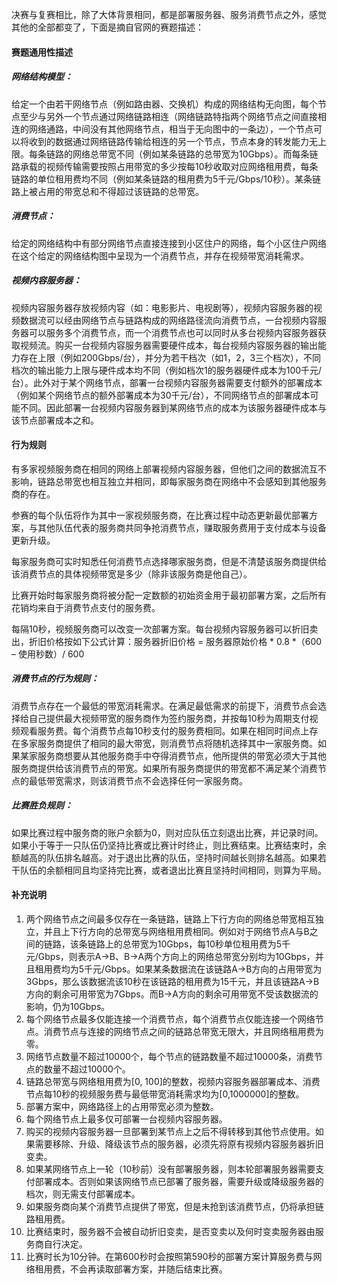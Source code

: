 决赛与复赛相比，除了大体背景相同，都是部署服务器、服务消费节点之外，感觉其他的全部都变了，下面是摘自官网的赛题描述：

#### 赛题通用性描述

##### 网络结构模型：

给定一个由若干网络节点（例如路由器、交换机）构成的网络结构无向图，每个节点至少与另外一个节点通过网络链路相连（网络链路特指两个网络节点之间直接相连的网络通路，中间没有其他网络节点，相当于无向图中的一条边），一个节点可以将收到的数据通过网络链路传输给相连的另一个节点，节点本身的转发能力无上限。每条链路的网络总带宽不同（例如某条链路的总带宽为10Gbps）。而每条链路承载的视频传输需要按照占用带宽的多少按每10秒收取对应网络租用费，每条链路的单位租用费均不同（例如某条链路的租用费为5千元/Gbps/10秒）。某条链路上被占用的带宽总和不得超过该链路的总带宽。

##### 消费节点：

给定的网络结构中有部分网络节点直接连接到小区住户的网络，每个小区住户网络在这个给定的网络结构图中呈现为一个消费节点，并存在视频带宽消耗需求。

##### 视频内容服务器：

视频内容服务器存放视频内容（如：电影影片、电视剧等），视频内容服务器的视频数据流可以经由网络节点与链路构成的网络路径流向消费节点，一台视频内容服务器可以服务多个消费节点，而一个消费节点也可以同时从多台视频内容服务器获取视频流。购买一台视频内容服务器需要硬件成本，每台视频内容服务器的输出能力存在上限（例如200Gbps/台），并分为若干档次（如1，2，3三个档次），不同档次的输出能力上限与硬件成本均不同（例如档次1的服务器硬件成本为100千元/台）。此外对于某个网络节点，部署一台视频内容服务器需要支付额外的部署成本（例如某个网络节点的额外部署成本为30千元/台），不同网络节点的部署成本可能不同。因此部署一台视频内容服务器到某网络节点的成本为该服务器硬件成本与该节点部署成本之和。

#### 行为规则

有多家视频服务商在相同的网络上部署视频内容服务器，但他们之间的数据流互不影响，链路总带宽也相互独立并相同，即每家服务商在网络中不会感知到其他服务商的存在。

参赛的每个队伍将作为其中一家视频服务商，在比赛过程中动态更新最优部署方案，与其他队伍代表的服务商共同争抢消费节点，赚取服务费用于支付成本与设备更新升级。

每家服务商可实时知悉任何消费节点选择哪家服务商，但是不清楚该服务商提供给该消费节点的具体视频带宽是多少（除非该服务商是他自己）。

比赛开始时每家服务商将被分配一定数额的初始资金用于最初部署方案，之后所有花销均来自于消费节点支付的服务费。

每隔10秒，视频服务商可以改变一次部署方案。每台视频内容服务器可以折旧卖出，折旧价格按如下公式计算：服务器折旧价格 = 服务器原始价格 * 0.8 *（600 – 使用秒数）/ 600

##### 消费节点的行为规则：

消费节点存在一个最低的带宽消耗需求。在满足最低需求的前提下，消费节点会选择给自己提供最大视频带宽的服务商作为签约服务商，并按每10秒为周期支付视频观看服务费。每个消费节点每10秒支付的服务费相同。如果在相同时间点上存在多家服务商提供了相同的最大带宽，则消费节点将随机选择其中一家服务商。如果某家服务商想要从其他服务商手中夺得消费节点，他所提供的带宽必须大于其他服务商提供给该消费节点的带宽。如果所有服务商提供的带宽都不满足某个消费节点的最低带宽需求，则该消费节点不会选择任何一家服务商。

##### 比赛胜负规则：

如果比赛过程中服务商的账户余额为0，则对应队伍立刻退出比赛，并记录时间。如果小于等于一只队伍仍坚持比赛或比赛计时终止，则比赛结束。比赛结束时，余额越高的队伍排名越高。对于退出比赛的队伍，坚持时间越长则排名越高。如果若干队伍的余额相同且均坚持完比赛，或者退出比赛且坚持时间相同，则算为平局。

#### 补充说明

1.  两个网络节点之间最多仅存在一条链路，链路上下行方向的网络总带宽相互独立，并且上下行方向的总带宽与网络租用费相同。例如对于网络节点A与B之间的链路，该条链路上的总带宽为10Gbps，每10秒单位租用费为5千元/Gbps，则表示A->B、B->A两个方向上的网络总带宽分别均为10Gbps，并且租用费均为5千元/Gbps。如果某条数据流在该链路A->B方向的占用带宽为3Gbps，那么该数据流该10秒在该链路的租用费为15千元，并且该链路A->B方向的剩余可用带宽为7Gbps。而B->A方向的剩余可用带宽不受该数据流的影响，仍为10Gbps。
2. 每个网络节点最多仅能连接一个消费节点，每个消费节点仅能连接一个网络节点。消费节点与连接的网络节点之间的链路总带宽无限大，并且网络租用费为零。
3. 网络节点数量不超过10000个，每个节点的链路数量不超过10000条，消费节点的数量不超过10000个。
4. 链路总带宽与网络租用费为[0, 100]的整数，视频内容服务器部署成本、消费节点每10秒的视频服务费与最低带宽消耗需求均为[0,1000000]的整数。
5. 部署方案中，网络路径上的占用带宽必须为整数。
6. 每个网络节点上最多仅可部署一台视频内容服务器。
7. 购买的视频内容服务器一旦部署到某节点上之后不得转移到其他节点使用。如果需要移除、升级、降级该节点的服务器，必须先将原有视频内容服务器折旧变卖。
8. 如果某网络节点上一轮（10秒前）没有部署服务器，则本轮部署服务器需要支付部署成本。否则如果该网络节点已部署了服务器，需要升级或降级服务器的档次，则无需支付部署成本。
9. 如果服务商向某个消费节点提供了带宽，但是未抢到该消费节点，仍将承担链路租用费。
10. 比赛结束时，服务器不会被自动折旧变卖，是否变卖以及何时变卖服务器由服务商自行决定。
11. 比赛时长为10分钟。在第600秒时会按照第590秒的部署方案计算服务费与网络租用费，不会再读取部署方案，并随后结束比赛。


